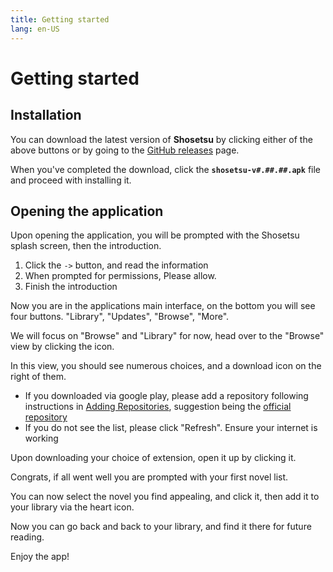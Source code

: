 ```yaml
---
title: Getting started
lang: en-US
---
```


# Getting started

## Installation

You can download the latest version of **Shosetsu** by clicking either of the above buttons or by going to the [GitHub releases](https://gitlab.com/shosetsuorg/shosetsu/-/releases/permalink/latest) page.

When you've completed the download, click the **`shosetsu-v#.##.##.apk`** file and proceed with installing it.

## Opening the application

Upon opening the application, you will be prompted with the Shosetsu splash screen, then the introduction.

1. Click the `->` button, and read the information
2. When prompted for permissions, Please allow.
3. Finish the introduction

Now you are in the applications main interface, 
on the bottom you will see four buttons. "Library", "Updates", "Browse", "More".

We will focus on "Browse" and "Library" for now, head over to the "Browse" view by clicking the icon.

In this view, you should see numerous choices, and a download icon on the right of them.
- If you downloaded via google play, please add a repository following instructions in [Adding Repositories](/help/guides/repositories#adding), 
  suggestion being the [official repository](https://github.com/shosetsuorg/extensions/)
- If you do not see the list, please click "Refresh". Ensure your internet is working

Upon downloading your choice of extension, open it up by clicking it.

Congrats, if all went well you are prompted with your first novel list. 

You can now select the novel you find appealing, and click it, then add it to your library via the heart icon.

Now you can go back and back to your library, and find it there for future reading.

Enjoy the app!

